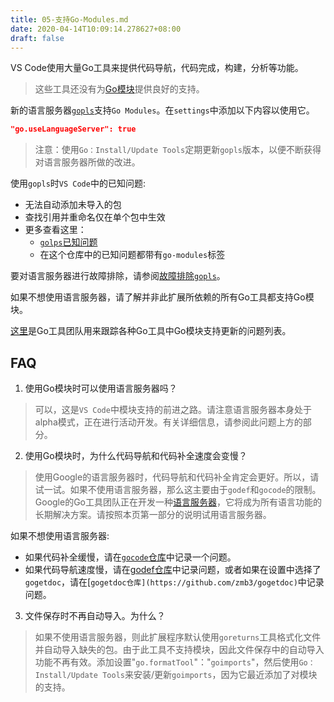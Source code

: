 ```yaml
---
title: 05-支持Go-Modules.md
date: 2020-04-14T10:09:14.278627+08:00
draft: false
---
```


VS Code使用大量Go工具来提供代码导航，代码完成，构建，分析等功能。

> 这些工具还没有为[Go模块](https://blog.golang.org/modules2019)提供良好的支持。

新的语言服务器[`gopls`](https://github.com/golang/go/wiki/gopls)支持`Go Modules`。在`settings`中添加以下内容以使用它。

```json
"go.useLanguageServer": true
```

> 注意：使用`Go：Install/Update Tools`定期更新`gopls`版本，以便不断获得对语言服务器所做的改进。

使用`gopls`时`VS Code`中的已知问题:

- 无法自动添加未导入的包
- 查找引用并重命名仅在单个包中生效
- 更多查看这里：
  - [`golps`已知问题](https://github.com/golang/go/wiki/gopls#known-issues)
  - 在这个仓库中的已知问题都带有`go-modules`标签

要对语言服务器进行故障排除，请参阅[故障排除`gopls`](https://github.com/golang/go/wiki/gopls#troubleshooting)。

如果不想使用语言服务器，请了解并非此扩展所依赖的所有Go工具都支持Go模块。

[这里](https://github.com/golang/go/issues/24661)是Go工具团队用来跟踪各种Go工具中Go模块支持更新的问题列表。

## FAQ

1. 使用Go模块时可以使用语言服务器吗？

> 可以，这是`VS Code`中模块支持的前进之路。请注意语言服务器本身处于alpha模式，正在进行活动开发。有关详细信息，请参阅此问题上方的部分。

2. 使用Go模块时，为什么代码导航和代码补全速度会变慢？

> 使用Google的语言服务器时，代码导航和代码补全肯定会更好。所以，请试一试。如果不使用语言服务器，那么这主要由于`godef`和`gocode`的限制。Google的Go工具团队正在开发一种[语言服务器](https://godoc.org/golang.org/x/tools/cmd/gopls)，它将成为所有语言功能的长期解决方案。请按照本页第一部分的说明试用语言服务器。

如果不想使用语言服务器:

- 如果代码补全缓慢，请在[`gocode`仓库](https://github.com/stamblerre/gocode)中记录一个问题。
- 如果代码导航速度慢，请在[godef仓库](https://github.com/rogpeppe/godef)中记录问题，或者如果在设置中选择了`gogetdoc`，请在[`gogetdoc仓库](https://github.com/zmb3/gogetdoc)`中记录问题。

3. 文件保存时不再自动导入。为什么？

> 如果不使用语言服务器，则此扩展程序默认使用`goreturns`工具格式化文件并自动导入缺失的包。由于此工具不支持模块，因此文件保存中的自动导入功能不再有效。添加设置"`go.formatTool`"："`goimports`"，然后使用`Go：Install/Update Tools`来安装/更新`goimports`，因为它最近添加了对模块的支持。
